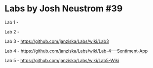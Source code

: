 # Labs by Josh Neustrom #39
Lab 1 - 

Lab 2 - 

Lab 3 - https://github.com/janziska/Labs/wiki/Lab3

Lab 4 - https://github.com/janziska/Labs/wiki/Lab-4---Sentiment-App

Lab 5 - https://github.com/janziska/Labs/wiki/Lab5-Wiki
